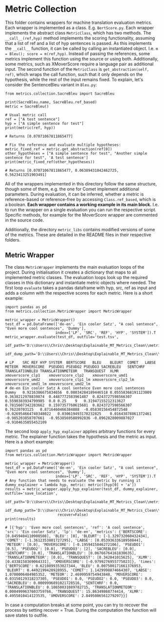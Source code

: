 # Metric Collection
This folder contains wrappers for machine translation evaluation metrics. Each wrapper is implemented as a class.
E.g. `BertScore.py`. Each wrapper implements the abstract class `MetricClass`, which has two methods. 
The `__call__(ref,hyp)` method implements the scoring functionality, assuming that a list of ref and a list of hyp 
sentences is passed. As this implements the `__call__` function, it can be called by calling an instantiated object. I.e. 
`m = Bleu(); score = m(ref,hyp)`. Instead of passing the references, some metrics implement this function using the
source or using both. Additionally, some metrics, such as XMoverScore require a language pair as additional input.
The second function of the `MetricClass` is `get_abstraction(self, ref)`, which wraps the call function, such that it 
only depends on the hypothesis, while the rest of the input remains fixed. To explain, let's consider the SentenceBleu 
 variant in `Bleu.py`:

```
from metrics.collection.SacreBleu import SacreBleu

print(SacreBleu.name, SacreBleu.ref_based)
metric = SacreBleu()

# Usual metric call
ref = ["A test sentence"]
hyp = ["A simple sentence for test"]
print(metric(ref, hyp))

# Returns [0.07071067811865477]

# Fix the reference and evaluate multiple hypotheses:
metric_fixed_ref = metric.get_abstraction(ref[0])
other_hypotheses = ["A simple sentence for test", "Another simple sentence for test", 'A test sentence']
print(metric_fixed_ref(other_hypotheses))

# Returns [0.07071067811865477, 0.06389431042462725, 0.5623413251903491]
```

All of the wrappers implemented in this directory follow the same structure, though some of them, e.g. the one for Comet
implement additional parameters. During evaluation, it can be inferred, whether a metric is reference-based or reference-free
by accessing `Class.ref_based`, which is a boolean. **Each wrapper contains a working example in its main block.** I.e. to
run the wrapper on a single evaluation you can run the respective script. Specific methods, for example for the MoverScore wrapper
are commented in the source code.

Additionally, the directory `metric_libs` contains modified versions of some of the metrics. These are detailed in the README files
in their respective folders.

## Metric Wrapper
The class `MetricWrapper` implements the main evaluation loops of the project. During initialisation it creates a dictionary
that maps to all implemented metric classes. The evaluation loops look up the required classes in this dictionary and instantiate
metric objects where needed. The first loop `evaluate` takes a pandas dataframe with hyp, src, ref as input and adds a column
with the respective scores for each metric. Here is a short example:
```
import pandas as pd
from metrics.collection.MetricWrapper import MetricWrapper

metric_wrapper = MetricWrapper()
test_df = pd.DataFrame(['de-en', 'Ein cooler Satz', "A cool sentence", "Even more cool sentences", 'Dummy'],
                       index=['LP', 'SRC', 'REF', 'HYP', 'SYSTEM']).T
metric_wrapper.evaluate(test_df, outfile='test.tsv',
                        idf_path='D:\\Users\\Chris\\Desktop\Explainable_MT_Metrics_Clean\\metrics\\collection\\metrics_libs\\moverscore\\idfs\\wmt_17_idf.dill',
                        idf_dump_path='D:\\Users\\Chris\\Desktop\Explainable_MT_Metrics_Clean\\metrics\\collection\\metrics_libs\\moverscore\\idfs\\wmt17_idf.dill')

# LP	SRC	REF	HYP	SYSTEM	BERTSCORE	BLEU	BLEURT	COMET	LABSE	METEOR	MOVERSCORE	PSEUDO1	PSEUDO2	PSEUDO3	SACREBLEU	SENTCHRF	TRANSLATIONBLEU	TRANSLATIONMETEOR	TRANSQUEST	XLMR	xmoverscore_clp1	xmoverscore_clp2	xmoverscore_umd1	xmoverscore_umd2	xmoverscore_clp1_lm	xmoverscore_clp2_lm	xmoverscore_umd1_lm	xmoverscore_umd2_lm
# de-en	Ein cooler Satz	A cool sentence	Even more cool sentences	Dummy	0.9216386675834656	0.08034284189446518	0.05558368191123009	0.3638212978839874	0.4487772583961487	0.8243727598566307	0.5590383934799985	0.0	0.25	9	0.31947155212313627	0.7815607342283662	0.1597357760615681	0.8243727598566307	0.76220703125	0.8716460466384888	-0.05830156454872548	-0.026954664740348022	0.030619493170232825	0.01643878861372461	-0.985203858707661	-0.9538569588992836	-0.8962828009887027	-0.9104635055452109
``` 

The second loop `apply_hyp_explainer` applies arbitrary functions for every metric. The explainer function takes
 the hypothesis and the metric as input. Here is a short example: 
```
import pandas as pd
from metrics.collection.MetricWrapper import MetricWrapper

metric_wrapper = MetricWrapper()
test_df = pd.DataFrame(['de-en', 'Ein cooler Satz', "A cool sentence", "Even more cool sentences", 'Dummy'],
                       index=['LP', 'SRC', 'REF', 'HYP', 'SYSTEM']).T
# Any function that needs to evaluate the metric by running it
dummy_explainer = lambda hyp, metric: metric([hyp[0] + 'a'])
results = metric_wrapper.apply_hyp_explainer(test_df, dummy_explainer, outfile='save_location',
                        idf_path='D:\\Users\\Chris\\Desktop\Explainable_MT_Metrics_Clean\\metrics\\collection\\metrics_libs\\moverscore\\idfs\\wmt_17_idf.dill',
                        idf_dump_path='D:\\Users\\Chris\\Desktop\Explainable_MT_Metrics_Clean\\metrics\\collection\\metrics_libs\\moverscore\\idfs\\wmt17_idf.dill',
                        recover=False)
print(results)

# [{'hyp': 'Even more cool sentences', 'ref': 'A cool sentence', 'src': 'Ein cooler Satz', 'lp': 'de-en', 'metrics': {'BERTSCORE': [0.8459404110908508], 'BLEU': [0], 'BLEURT': [-1.329732060432434], 'COMET': [-1.3612353801727295], 'LABSE': [0.05393633618950844], 'METEOR': [0.0], 'MOVERSCORE': [-0.1959415046272106], 'PSEUDO1': [0.5], 'PSEUDO2': [0.0], 'PSEUDO3': [2], 'SACREBLEU': [0.0], 'SENTCHRF': [0.0], 'TRANSLATIONBLEU': [0.06766764161830635], 'TRANSLATIONMETEOR': [0.0], 'TRANSQUEST': [0.342041015625], 'XLMR': [0.4338158369064331], 'XMOVERSCORE': [-0.9799276955775023]}, 'times': {'BERTSCORE': 0.6210899353027344, 'BLEU': 0.007500171661376953, 'BLEURT': 0.4492199420928955, 'COMET': 1.1429998874664307, 'LABSE': 1.0700006484985352, 'METEOR': 2.4699959754943848, 'MOVERSCORE': 0.03150129318237305, 'PSEUDO1': 0.0, 'PSEUDO2': 0.0, 'PSEUDO3': 0.0, 'SACREBLEU': 0.0009996891021728516, 'SENTCHRF': 0.0, 'TRANSLATIONBLEU': 0.18650031089782715, 'TRANSLATIONMETEOR': 0.0004999637603759766, 'TRANSQUEST': 15.86349868774414, 'XLMR': 0.4955010414123535, 'XMOVERSCORE': 2.8495006561279297}}]

``` 

In case a computation breaks at some point, you can try to recover the process by setting recover = True. During the computation
the function will save states to outfile.